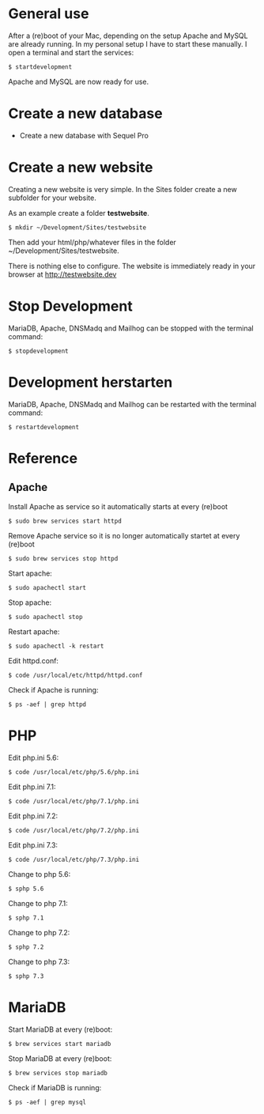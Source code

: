 # General use

After a (re)boot of your Mac, depending on the setup Apache and MySQL are already running.
In my personal setup I have to start these manually. I open a terminal and start the services:

```
$ startdevelopment
```

Apache and MySQL are now ready for use.

# Create a new database

- Create a new database with Sequel Pro

# Create a new website

Creating a new website is very simple. In the Sites folder create a new subfolder for your website.

As an example create a folder **testwebsite**.

```
$ mkdir ~/Development/Sites/testwebsite
```

Then add your html/php/whatever files in the folder ~/Development/Sites/testwebsite.

There is nothing else to configure. The website is immediately ready in your browser at http://testwebsite.dev

# Stop Development

MariaDB, Apache, DNSMadq and Mailhog can be stopped with the terminal command:

```
$ stopdevelopment
```

# Development herstarten

MariaDB, Apache, DNSMadq and Mailhog can be restarted with the terminal command:

```
$ restartdevelopment
```

# Reference

## Apache

Install Apache as service so it automatically starts at every (re)boot

```
$ sudo brew services start httpd
```

Remove Apache service so it is no longer automatically startet at every (re)boot

```
$ sudo brew services stop httpd
```

Start apache:

```
$ sudo apachectl start
```

Stop apache:

```
$ sudo apachectl stop
```

Restart apache:

```
$ sudo apachectl -k restart
```

Edit httpd.conf:

```
$ code /usr/local/etc/httpd/httpd.conf
```

Check if Apache is running:

```
$ ps -aef | grep httpd
```

# PHP

Edit php.ini 5.6:

```
$ code /usr/local/etc/php/5.6/php.ini
```

Edit php.ini 7.1:

```
$ code /usr/local/etc/php/7.1/php.ini
```

Edit php.ini 7.2:

```
$ code /usr/local/etc/php/7.2/php.ini
```

Edit php.ini 7.3:

```
$ code /usr/local/etc/php/7.3/php.ini
```

Change to php 5.6:

```
$ sphp 5.6
```

Change to php 7.1:

```
$ sphp 7.1
```

Change to php 7.2:

```
$ sphp 7.2
```

Change to php 7.3:

```
$ sphp 7.3
```

# MariaDB

Start MariaDB at every (re)boot:

```
$ brew services start mariadb
```

Stop MariaDB at every (re)boot:

```
$ brew services stop mariadb
```

Check if MariaDB is running:

```
$ ps -aef | grep mysql
```
